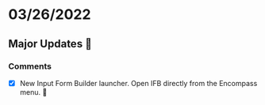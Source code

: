 # 03/26/2022

## Major Updates :rocket:

### Comments

- [X] New Input Form Builder launcher. Open IFB directly from the Encompass menu. :confetti_ball: